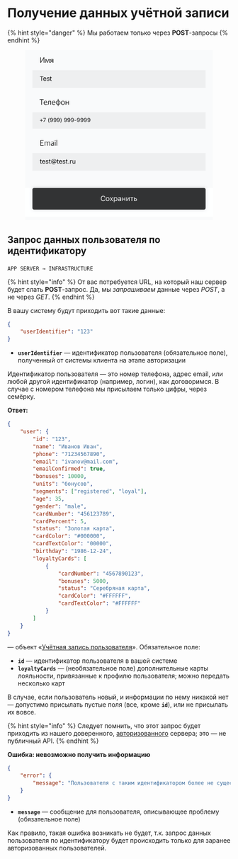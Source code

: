 # Получение данных учётной записи

{% hint style="danger" %}
Мы работаем только через **POST**-запросы
{% endhint %}

<figure><img src="../../../.gitbook/assets/image (3).png" alt=""><figcaption></figcaption></figure>

## Запрос данных пользователя по идентификатору

`APP SERVER → INFRASTRUCTURE`

{% hint style="info" %}
От вас потребуется URL, на который наш сервер будет слать **POST**-запрос. Да, мы _запрашиваем_ данные через _POST_, а не через _GET_.
{% endhint %}

В вашу систему будут приходить вот такие данные:

```json
{
    "userIdentifier": "123"
}
```

* **`userIdentifier`** — идентификатор пользователя (обязательное поле), полученный от системы клиента на этапе авторизации

Идентификатор пользователя — это номер телефона, адрес email, или любой другой идентификатор (например, логин), как договоримся. В случае с номером телефона мы присылаем только цифры, через семёрку.

**Ответ:**

```json
{
    "user": {
        "id": "123",
        "name": "Иванов Иван",
        "phone": "71234567890",
        "email": "ivanov@mail.com",
        "emailConfirmed": true,
        "bonuses": 10000,
        "units": "бонусов",
        "segments": ["registered", "loyal"],
        "age": 35,
        "gender": "male",
        "cardNumber": "456123789",
        "cardPercent": 5,
        "status": "Золотая карта",
        "cardColor": "#000000",
        "cardTextColor": "00000",
        "birthday": "1986-12-24",
        "loyaltyCards": [
            {
                "cardNumber": "4567890123",
                "bonuses": 5000,
                "status": "Серебряная карта",
                "cardColor": "#FFFFFF",
                "cardTextColor": "#FFFFFF"            
            }
        ]
    }
}
```

— объект «[Учётная запись пользователя](broken-reference)». Обязательное поле:

* **`id`** — идентификатор пользователя в вашей системе
* **`loyaltyCards`** — (необязательное поле) дополнительные карты лояльности, привязанные к профилю пользователя; можно передать несколько карт

В случае, если пользователь новый, и информации по нему никакой нет — допустимо присылать пустые поля (все, кроме **`id`**), или не присылать их вовсе.

{% hint style="info" %}
Следует помнить, что этот запрос будет приходить из нашего доверенного, [авторизованного](broken-reference) сервера; это — не публичный API.
{% endhint %}

**Ошибка: невозможно получить информацию**

```json
{
    "error": {
        "message": "Пользователя с таким идентификатором более не существует"
    }
}
```

* **`message`** — сообщение для пользователя, описывающее проблему (обязательное поле)

Как правило, такая ошибка возникать не будет, т.к. запрос данных пользователя по идентификатору будет происходить только для заранее авторизованных пользователей.
